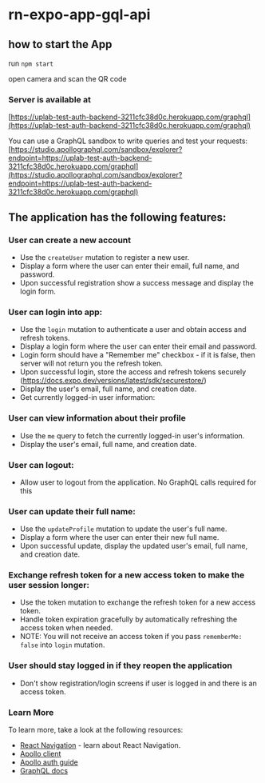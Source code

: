 # rn-expo-app-gql-api

## how to start the App
run ```npm start```

open camera and scan the QR code

### Server is available at

[https://uplab-test-auth-backend-3211cfc38d0c.herokuapp.com/graphql](https://uplab-test-auth-backend-3211cfc38d0c.herokuapp.com/graphql)

You can use a GraphQL sandbox to write queries and test your requests: [https://studio.apollographql.com/sandbox/explorer?endpoint=https://uplab-test-auth-backend-3211cfc38d0c.herokuapp.com/graphql](https://studio.apollographql.com/sandbox/explorer?endpoint=https://uplab-test-auth-backend-3211cfc38d0c.herokuapp.com/graphql)

## The application has the following features:

### User can create a new account

- Use the `createUser` mutation to register a new user.
- Display a form where the user can enter their email, full name, and password.
- Upon successful registration show a success message and display the login form.

### User can login into app:

- Use the `login` mutation to authenticate a user and obtain access and refresh tokens.
- Display a login form where the user can enter their email and password.
- Login form should have a "Remember me" checkbox - if it is false, then server will not return you the refresh token.
- Upon successful login, store the access and refresh tokens securely (https://docs.expo.dev/versions/latest/sdk/securestore/)
- Display the user's email, full name, and creation date.
- Get currently logged-in user information:

### User can view information about their profile

- Use the `me` query to fetch the currently logged-in user's information.
- Display the user's email, full name, and creation date.

### User can logout:

- Allow user to logout from the application. No GraphQL calls required for this

### User can update their full name:

- Use the `updateProfile` mutation to update the user's full name.
- Display a form where the user can enter their new full name.
- Upon successful update, display the updated user's email, full name, and creation date.


### Exchange refresh token for a new access token to make the user session longer:

- Use the token mutation to exchange the refresh token for a new access token.
- Handle token expiration gracefully by automatically refreshing the access token when needed.
- NOTE: You will not receive an access token if you pass `rememberMe: false` into `login` mutation.


### User should stay logged in if they reopen the application 

- Don't show registration/login screens if user is logged in and there is an access token.

### Learn More

To learn more, take a look at the following resources:

-   [React Navigation](https://reactnavigation.org/) - learn about React Navigation.
-   [Apollo client](https://www.apollographql.com/docs/react/)
-   [Apollo auth guide](https://www.apollographql.com/docs/react/networking/authentication/)
-   [GraphQL docs](https://graphql.org/learn/)
